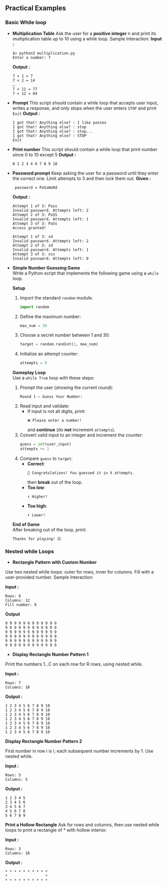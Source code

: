 ## **Practical Examples**
### Basic While loop 
- **Multiplication Table**
	Ask the user for a **positive integer** n and print its multiplication table up to 10 using a while loop.
	Sample Interaction:
	**Input :**
	```shell
	$> python3 multiplication.py
	Enter a number: 7
	```
	**Output :**
	```shell
	7 × 1 = 7
	7 × 2 = 14
	…
	7 × 11 = 77
	7 × 12 = 84
	```

- **Prompt**
	This script should contain a while loop that accepts user input, writes a response,
	and only stops when the user enters `STOP` and print `Exit`
	**Output :**
	```shell
	I got that! Anything else? : I like ponies
	I got that! Anything else? : stop
	I got that! Anything else? : stop...
	I got that! Anything else? : STOP
	Exit
	```

- **Print number**
	This script should contain a while loop that print number since 0 to 10 except 5
	**Output :**
	```shell
	0 1 2 3 4 6 7 8 9 10
	```
- **Password prompt**
   Keep asking the user for a password until they enter the correct one. Limit attempts to 3 and then lock them out.
   **Given :**
   ```
	password = PaSsWoRd
	```
	**Output :**
	```shell
	Attempt 1 of 3: Pass
	Invalid password. Attempts left: 2
	Attempt 2 of 3: PaSS
	Invalid password. Attempts left: 1
	Attempt 3 of 3: PaSs
	Access granted!
	```
	```shell
	Attempt 1 of 3: sd
	Invalid password. Attempts left: 2
	Attempt 2 of 3: sd
	Invalid password. Attempts left: 1
	Attempt 3 of 3: sss
	Invalid password. Attempts left: 0
	```

- **Simple Number Guessing Game**  
  Write a Python script that implements the following game using a `while` loop.

  **Setup**  
  1. Import the standard `random` module.  
     ```python
     import random
     ```
  2. Define the maximum number:
     ```python
     max_num = 30
     ```
  3. Choose a secret number between 1 and 30:
     ```python
     target = random.randint(1, max_num)
     ```
  4. Initialize an attempt counter:
     ```python
     attempts = 0
     ```

  **Gameplay Loop**  
  Use a `while True` loop with these steps:
  1. Prompt the user (showing the current round):
     ```plaintext
     Round 1 – Guess Your Number:
     ```
  2. Read input and validate:
     - If input is not all digits, print:
       ```plaintext
       ❌ Please enter a number!
       ```
       and **continue** (do **not** increment `attempts`).
  3. Convert valid input to an integer and increment the counter:
     ```python
     guess = int(user_input)
     attempts += 1
     ```
  4. Compare `guess` to `target`:
     - **Correct**:  
       ```plaintext
       🎉 Congratulations! You guessed it in X attempts.
       ```  
       then **break** out of the loop.
     - **Too low**:  
       ```plaintext
       ⬆️ Higher!
       ```
     - **Too high**:  
       ```plaintext
       ⬇️ Lower!
       ```

  **End of Game**  
  After breaking out of the loop, print:
  ```plaintext
  Thanks for playing! 😊
  ```
### Nested while Loops

- **Rectangle Pattern with Custom Number**

Use two nested while loops: outer for rows, inner for columns. Fill with a user-provided number.
Sample Interaction:

**Input :** 
```
Rows: 6
Columns: 12
Fill number: 9
```

**Output**
```
9 9 9 9 9 9 9 9 9 9 9 9
9 9 9 9 9 9 9 9 9 9 9 9
9 9 9 9 9 9 9 9 9 9 9 9
9 9 9 9 9 9 9 9 9 9 9 9
9 9 9 9 9 9 9 9 9 9 9 9
9 9 9 9 9 9 9 9 9 9 9 9
```


- **Display Rectangle Number Pattern 1**

Print the numbers 1…C on each row for R rows, using nested while.

**Input :**
```
Rows: 7
Columns: 10
```

**Output :**

```
1 2 3 4 5 6 7 8 9 10
1 2 3 4 5 6 7 8 9 10
1 2 3 4 5 6 7 8 9 10
1 2 3 4 5 6 7 8 9 10
1 2 3 4 5 6 7 8 9 10
1 2 3 4 5 6 7 8 9 10
1 2 3 4 5 6 7 8 9 10
```


**Display Rectangle Number Pattern 2**

First number in row i is i; each subsequent number increments by 1. Use nested while.

**Input :**
```
Rows: 5
Columns: 5
```
**Output :**
```
1 2 3 4 5
2 3 4 5 6
3 4 5 6 7
4 5 6 7 8
5 6 7 8 9
```

**Print a Hollow Rectangle**
Ask for rows and columns, then use nested while loops to print a rectangle of * with hollow interior.

**Input :**
```
Rows: 3
Columns: 10
```

**Output :**
```
* * * * * * * * * *
*                 *
* * * * * * * * * *
```
